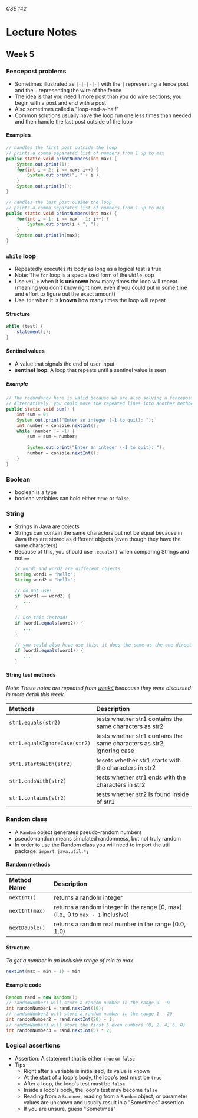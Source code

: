 _CSE 142_
# Lecture Notes
## Week 5

### Fencepost problems
* Sometimes illustrated as `|-|-|-|-|` with the `|` representing a fence post and the `-` representing the wire of the fence
* The idea is that you need 1 more post than you do wire sections; you begin with a post and end with a post
* Also sometimes called a "loop-and-a-half"
* Common solutions usually have the loop run one less times than needed and then handle the last post outside of the loop

#### Examples
```java
// handles the first post outside the loop
// prints a comma separated list of numbers from 1 up to max
public static void printNumbers(int max) {
    System.out.print(1);
    for(int i = 2; i <= max; i++) {
        System.out.print(", " + i );
    }
    System.out.println();
}
```

```java
// handles the last post ouside the loop
// prints a comma separated list of numbers from 1 up to max
public static void printNumbers(int max) {
    for(int i = 1; i <= max - 1; i++) {
        System.out.print(i + ", ");
    }
    System.out.println(max);
}
```

### `while` loop
* Repeatedly executes its body as long as a logical test is true
* Note: The `for` loop is a specialized form of the `while` loop
* Use `while` when it is __unknown__ how many times the loop will repeat (meaning you don't know right now, even if you could put in some time and effort to figure out the exact amount)
* Use `for` when it is __known__ how many times the loop will repeat

#### Structure
```java
while (test) {
    statement(s);
}
```

#### Sentinel values
* A value that signals the end of user input
* __sentinel loop__: A loop that repeats until a sentinel value is seen

##### Example

```java
// The redundancy here is valid because we are also solving a fencepost problem
// Alternatively, you could move the repeated lines into another method
public static void sum() {
    int sum = 0;
    System.out.print("Enter an integer (-1 to quit): ");
    int number = console.nextInt();
    while (number != -1) {
        sum = sum + number;
        
        System.out.print("Enter an integer (-1 to quit): ");
        number = console.nextInt();
    }
}
```
### Boolean
* boolean is a type
* boolean variables can hold either `true` or `false`

### String
* Strings in Java are objects
* Strings can contain the same characters but not be equal because in Java they are stored as different objects (even though they have the same characters)
 * Because of this, you should use `.equals()` when comparing Strings and not `==`
    ```java
    // word1 and word2 are different objects
    String word1 = "hello";
    String word2 = "hello";

    // do not use!
    if (word1 == word2) {
       ...
    }

    // use this instead!
    if (word1.equals(word2)) {
       ...
    }

    // you could also have use this; it does the same as the one directly above
    if (word2.equals(word1)) {
       ...
    }
    ```

#### String test methods
_Note: These notes are repeated from [week4](../week4/lecture-notes.md) beacause they were discussed in more detail this week._

| __Methods__ | __Description__ |
| :--- | :--- |
| `str1.equals(str2)` | tests whether str1 contains the same characters as str2 |
| `str1.equalsIgnoreCase(str2)` | tests whether str1 contains the same characters as str2, ignoring case |
| `str1.startsWith(str2)` | tesets whether str1 starts with the characters in str2 |
| `str1.endsWith(str2)` | tests whether str1 ends with the characters in str2 |
| `str1.contains(str2)` | tests whether str2 is found inside of str1 |

### Random class
* A `Random` object generates pseudo-random numbers
* pseudo-random means simulated randomness, but not truly random
* In order to use the Random class you will need to import the util package: `import java.util.*;`

#### Random methods
| __Method Name__ | __Description__ |
| :--- | :--- |
| `nextInt()` | returns a random integer |
| `nextInt(max)` | returns a random integer in the range [0, max) (i.e., 0 to `max - 1` inclusive) |
| `nextDouble()` | returns a random real number in the range [0.0, 1.0) |

#### Structure
_To get a number in an inclusive range of min to max_

```java
nextInt(max - min + 1) + min
```

#### Example code

```java
Random rand = new Random();
// randomNumber1 will store a random number in the range 0 – 9
int randomNumber1 = rand.nextInt(10);
// randomNumber2 will store a random number in the range 1 - 20
int randomNumber2 = rand.nextInt(20) + 1;
// randomNumber3 will store the first 5 even numbers (0, 2, 4, 6, 8)
int randomNumber3 = rand.nextInt(5) * 2;
```
### Logical assertions
* Assertion: A statement that is either `true` or `false`
* Tips
    * Right after a variable is initialized, its value is known
    * At the start of a loop's body, the loop's test must be `true`
    * After a loop, the loop's test must be `false`
    * Inside a loop's body, the loop's test may become `false`
    * Reading from a `Scanner`, reading from a `Random` object, or parameter values are unknown and usually result in a "Sometimes" assertion
    * If you are unsure, guess "Sometimes"
